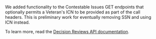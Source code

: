 We added functionality to the Contestable Issues GET endpoints that optionally permits a Veteran's ICN to be provided 
as part of the call headers. This is preliminary work for eventually removing SSN and using ICN instead.

To learn more, read the [Decision Reviews API documentation](https://developer.va.gov/explore/appeals/docs/decision_reviews?version=current). 
